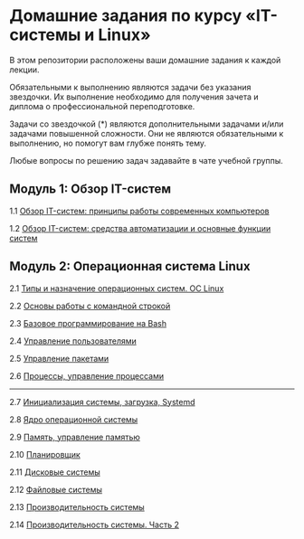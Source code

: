 
# Домашние задания по курсу «IT-системы и Linux»

В этом репозитории расположены ваши домашние задания к каждой лекции.

Обязательными к выполнению являются задачи без указания звездочки. Их выполнение необходимо для получения зачета и диплома о профессиональной переподготовке.

Задачи со звездочкой (*) являются дополнительными задачами и/или задачами повышенной сложности. Они не являются обязательными к выполнению, но помогут вам глубже понять тему.

Любые вопросы по решению задач задавайте в чате учебной группы.


## Модуль 1: Обзор IT-систем	

1.1 [Обзор IT-систем: принципы работы современных компьютеров](1-01.md)

1.2 [Обзор IT-систем: cредства автоматизации и основные функции систем](1-02.md)

## Модуль 2: Операционная система Linux	

2.1 [Типы и назначение операционных систем. ОС Linux](2-01.md)

2.2 [Основы работы с командной строкой](2-02.md)

2.3 [Базовое программирование на Bash](2-03.md)

2.4 [Управление пользователями](2-04.md)

2.5 [Управление пакетами](2-05.md)

2.6 [Процессы, управление процессами](2-06.md)

---

2.7 [Инициализация системы, загрузка, Systemd](2-07.md)

2.8 [Ядро операционной системы](2-08.md)

2.9 [Память, управление памятью](2-09.md)

2.10 [Планировщик](2-10.md)

2.11 [Дисковые системы](2-11.md)

2.12 [Файловые системы](2-12.md)

2.13 [Производительность системы](2-13.md)

2.14 [Производительность системы. Часть 2](2-14.md)
